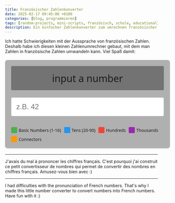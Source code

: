 ```yaml
---
title: Französischer Zahlenkonverter
date: 2025-02-17 09:45:00 +0100
categories: [blog, programmieren]
tags: [random-projects, mini-scripts, französisch, schule, educational]
description: Ein einfacher Zahlenkonverter zum umrechnen französischer Zahlen
---
```


Ich hatte Schwierigkeiten mit der Aussprache von französischen Zahlen. Deshalb habe ich diesen kleinen Zahlenumrechner gebaut, mit dem man Zahlen in französische Zahlen umwandeln kann. Viel Spaß damit:

<div class="converter-container">
  <style>
    .converter-container {
      font-family: system-ui, -apple-system, sans-serif;
      width: 100%;
      max-width: 800px;
      margin: 20px auto;
      padding: 20px;
      border-radius: 8px;
      box-shadow: 0 2px 4px rgba(0,0,0,0.1);
      background-color: rgba(100,100,100,0.5);
      display: flex;
      flex-direction: column;
      gap: 1rem;
    }
    .result {
      padding: 1rem;
      border-radius: 4px;
      background-color: rgba(100,100,100,0.8);
      min-height: 3rem;
      font-size: clamp(1.2rem, 4vw, 2rem);
      display: flex;
      align-items: center;
      justify-content: center;
      text-align: center;
      word-wrap: break-word;
      word-break: break-word;
    }
    .input-group {
      margin-top: 0.5rem;
    }
    input {
      width: 100%;
      padding: 1rem;
      border: 1px solid #ddd;
      border-radius: 4px;
      font-size: clamp(1rem, 3vw, 1.5rem);
    }
    .tooltip {
      position: relative;
      display: inline-block;
      cursor: help;
    }
    .tooltip-text {
      visibility: hidden;
      position: absolute;
      z-index: 1;
      bottom: 125%;
      left: 50%;
      transform: translateX(-50%);
      width: 300px;
      background-color: #333;
      color: #fff;
      text-align: left;
      padding: 10px;
      border-radius: 6px;
      font-size: 14px;
      opacity: 0;
      transition: opacity 0.3s;
    }
    .tooltip:hover .tooltip-text {
      visibility: visible;
      opacity: 1;
    }
    .number-part {
      padding: 2px 4px;
      border-radius: 3px;
    }
    .unit { color: #4CAF50; }
    .tens { color: #2196F3; }
    .hundred { color: #F44336; }
    .thousand { color: #9C27B0; }
    .connector { color: #FF9800; }
    .legend {
      margin-top: 20px;
      display: flex;
      flex-wrap: wrap;
      gap: 10px;
      font-size: 14px;
    }
    .legend-item {
      display: flex;
      align-items: center;
      gap: 5px;
    }
    .legend-color {
      width: 20px;
      height: 20px;
      border-radius: 3px;
    }
    @media (max-height: 600px) {
      .converter-container {
        margin: 10px auto;
        padding: 10px;
      }
      .tooltip-text {
        width: 200px;
        font-size: 12px;
      }
    }
  </style>

  <div class="result" id="result">input a number</div>
  <div class="input-group">
    <input type="number" 
           id="numberInput" 
           placeholder="z.B. 42" 
           inputmode="numeric" 
           pattern="[0-9]*">
  </div>
  <div class="legend">
    <div class="legend-item">
      <div class="legend-color" style="background-color: #4CAF50"></div>
      Basic Numbers (1-16)
    </div>
    <div class="legend-item">
      <div class="legend-color" style="background-color: #2196F3"></div>
      Tens (20-90)
    </div>
    <div class="legend-item">
      <div class="legend-color" style="background-color: #F44336"></div>
      Hundreds
    </div>
    <div class="legend-item">
      <div class="legend-color" style="background-color: #9C27B0"></div>
      Thousands
    </div>
    <div class="legend-item">
      <div class="legend-color" style="background-color: #FF9800"></div>
      Connectors
    </div>
  </div>

  <script defer>
    document.addEventListener('DOMContentLoaded', function() {
      const numberRules = {
        // ... [Previous numberRules object remains the same]
      };

      function createTooltip(word) {
        if (numberRules[word]) {
          return `
            <span class="tooltip">
              ${word}
              <span class="tooltip-text">
                🇩🇪 ${numberRules[word].de}<br>
                🇬🇧 ${numberRules[word].en}<br>
                🇫🇷 ${numberRules[word].fr}
              </span>
            </span>
          `;
        }
        return word;
      }

      function colorizeAndAddTooltips(number) {
        let parts = number.split(' ');
        return parts.map(part => {
          if (part.includes('-')) {
            return part.split('-').map(p => {
              let cssClass = 'unit';
              if (p.includes('mille')) cssClass = 'thousand';
              else if (p.includes('cent')) cssClass = 'hundred';
              else if (p.includes('vingt') || p.includes('trente') || p.includes('quarante') ||
                       p.includes('cinquante') || p.includes('soixante')) cssClass = 'tens';
              else if (p === 'et') cssClass = 'connector';
              return `<span class="number-part ${cssClass}">${createTooltip(p)}</span>`;
            }).join('-');
          } else {
            let cssClass = 'unit';
            if (part.includes('mille')) cssClass = 'thousand';
            else if (part.includes('cent')) cssClass = 'hundred';
            else if (part.includes('vingt') || part.includes('trente') || part.includes('quarante') ||
                     part.includes('cinquante') || part.includes('soixante')) cssClass = 'tens';
            else if (part === 'et') cssClass = 'connector';
            return `<span class="number-part ${cssClass}">${createTooltip(part)}</span>`;
          }
        }).join(' ');
      }

      function convertToFrench(n) {
        if (n === 0) return "zéro";
        if (n < 0) return `moins ${convertToFrench(-n)}`;

        const units = ["", "un", "deux", "trois", "quatre", "cinq", "six", "sept", "huit", "neuf", "dix", 
                       "onze", "douze", "treize", "quatorze", "quinze", "seize"];
        const tens = ["", "dix", "vingt", "trente", "quarante", "cinquante", "soixante"];

        if (n < 17) return units[n];
        if (n < 20) return `dix-${units[n-10]}`;

        if (n < 100) {
          const ten = Math.floor(n / 10);
          const unit = n % 10;

        if (ten === 7) {
        if (ten === 7) {
          // 70-79: "soixante" + 10-19
          if (ten === 7) {
          // 70-79: "soixante" + 10-19
            if (unit === 1) return "soixante et onze";
            return `soixante-${convertToFrench(10 + unit)}`;
          }
          if (ten === 8) {
            if (unit === 0) return "quatre-vingts";
            return `quatre-vingt-${units[unit]}`;
          }
          if (ten === 9) {
            return `quatre-vingt-${convertToFrench(10 + unit)}`;
          }
          if (unit === 0) return tens[ten];
          if (unit === 1) return `${tens[ten]} et ${units[unit]}`;
          return `${tens[ten]}-${units[unit]}`;
        }

        if (n < 1000) {
          const hundreds = Math.floor(n / 100);
          const remainder = n % 100;
          let hundredStr = (hundreds === 1 ? "cent" : `${units[hundreds]} cent`);
          if (remainder === 0 && hundreds > 1) hundredStr += "s";
          if (remainder === 0) return hundredStr;
          return `${hundredStr} ${convertToFrench(remainder)}`;
        }

        if (n < 1000000) {
          const thousands = Math.floor(n / 1000);
          const remainder = n % 1000;
          const thousandStr = thousands === 1 ? "mille" : `${convertToFrench(thousands)} mille`;
          if (remainder === 0) return thousandStr;
          return `${thousandStr} ${convertToFrench(remainder)}`;
        }

        return "nombre trop grand";
      }

      const input = document.getElementById('numberInput');
      const result = document.getElementById('result');

      input.addEventListener('input', function() {
        const number = parseInt(this.value);
        
        if (this.value === '') {
          result.innerHTML = "input a number";
          return;
        }
        
        if (isNaN(number)) {
          result.innerHTML = "input a valid number";
          return;
        }
        
        if (number < -999999 || number > 999999) {
          result.innerHTML = "input a number between -999999 and 999999";
          return;
        }
        
        const frenchNumber = convertToFrench(number);
        result.innerHTML = colorizeAndAddTooltips(frenchNumber);
      });
    });
  </script>
</div>

---

J'avais du mal à prononcer les chiffres français. C'est pourquoi j'ai construit ce petit convertisseur de nombres qui permet de convertir des nombres en chiffres français. Amusez-vous bien avec :)

---

I had difficulties with the pronunciation of French numbers. That's why I made this little number converter to convert numbers into French numbers. Have fun with it :)